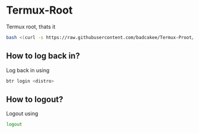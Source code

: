 # Termux-Root
Termux root, thats it

```bash
bash <(curl -s https://raw.githubusercontent.com/badcakee/Termux-Proot/refs/heads/main/install.sh)
```

## How to log back in?
Log back in using
```bash
btr login <distro>
```

## How to logout?
Logout using
```bash
logout
```
